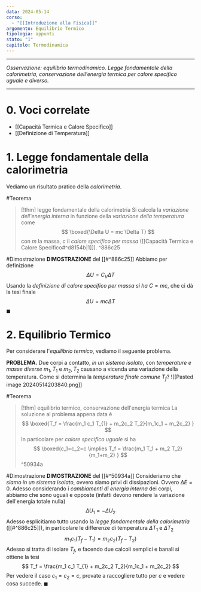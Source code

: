 ```yaml
---
data: 2024-05-14
corso:
  - "[[Introduzione alla Fisica]]"
argomento: Equilibrio Termico
tipologia: appunti
stato: "1"
capitolo: Termodinamica
---
```

- - -
*Osservazione: equilibrio termodinamico. Legge fondamentale della calorimetria, conservazione dell'energia termica per calore specifico uguale e diverso.*
- - -
# 0. Voci correlate
- [[Capacità Termica e Calore Specifico]]
- [[Definizione di Temperatura]]
# 1. Legge fondamentale della calorimetria
Vediamo un risultato pratico della *calorimetria*.

#Teorema 
> [!thm] legge fondamentale della calorimetria
> Si calcola la *variazione dell'energia interna* in funzione della *variazione della temperatura* come
> $$
> \boxed{\Delta U = mc \Delta T}
> $$
> con $m$ la massa, $c$ il *calore specifico per massa* ([[Capacità Termica e Calore Specifico#^d8154b|1]]).
^886c25

#Dimostrazione 
**DIMOSTRAZIONE** del [[#^886c25]]
Abbiamo per definizione
$$
\Delta U = C_V \Delta T
$$
Usando la *definizione di calore specifico per massa si ha* $C= mc$, che ci dà la tesi finale
$$
\Delta U = mc \Delta T
$$
$\blacksquare$

# 2. Equilibrio Termico
Per considerare l'*equilibrio termico*, vediamo il seguente problema.

**PROBLEMA.** Due corpi a contatto, *in un sistema isolato*, con *temperature e masse diverse* $m_1, T_1$ e $m_2,T_2$ causano a vicenda una variazione della temperatura. Come si determina la *temperatura finale comune* $T_f$?
![[Pasted image 20240514203840.png]]

#Teorema 
> [!thm] equilibrio termico, conservazione dell'energia termica
> La soluzione al problema appena data è
> $$
> \boxed{T_f = \frac{m_1 c_1 T_{1} + m_2c_2 T_2}{m_1c_1 + m_2c_2} }
> $$
> In particolare per *calore specifico uguale* si ha
> $$
> \boxed{c_1=c_2=c \implies T_f = \frac{m_1 T_1 + m_2 T_2}{m_1+m_2} }
> $$
^50934a

#Dimostrazione 
**DIMOSTRAZIONE** del [[#^50934a]]
Consideriamo che *siamo in un sistema isolato*, ovvero siamo privi di dissipazioni. Ovvero $\Delta E=0$. Adesso considerando i *cambiamenti di energia interna* dei corpi, abbiamo che sono uguali e opposte (infatti devono rendere la variazione dell'energia totale nulla)
$$
\Delta U_1 = -\Delta U_2
$$
Adesso esplicitiamo tutto usando la *legge fondamentale della calorimetria* ([[#^886c25]]), in particolare le differenze di temperatura $\Delta T_1$ e $\Delta T_2$
$$
m_1 c_1(T_f - T_1)=m_2c_2(T_f - T_2)
$$
Adesso si tratta di isolare $T_f$, e facendo due calcoli semplici e banali si ottiene la tesi
$$
T_f = \frac{m_1 c_1 T_{1} + m_2c_2 T_2}{m_1c_1 + m_2c_2}
$$
Per vedere il caso $c_1=c_2=c$, provate a raccogliere tutto per $c$ e vedere cosa succede. $\blacksquare$
